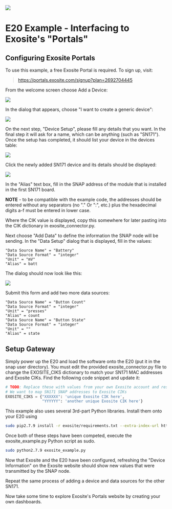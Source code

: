 [![](https://cloud.githubusercontent.com/assets/1317406/12406044/32cd9916-be0f-11e5-9b18-1547f284f878.png)](http://www.synapse-wireless.com/)

# E20 Example - Interfacing to Exosite's "Portals"

## Configuring Exosite Portals
To use this example, a free Exosite Portal is required. To sign up, visit:

> https://portals.exosite.com/signup?plan=2692704445

From the welcome screen choose Add a Device:

![](https://cloud.githubusercontent.com/assets/1317406/12903053/6f1e82f0-ce8a-11e5-97b9-1f54b3b3c5d4.png)
 
In the dialog that appears, choose "I want to create a generic device":

![](https://cloud.githubusercontent.com/assets/1317406/12903056/73f8c2cc-ce8a-11e5-9f35-204d16a8a532.png)
 
On the next step, "Device Setup", please fill any details that you want. In the final step it will ask for a name, which can be anything (such as "SN171"). Once the setup has completed, it should list your device in the devices table:

![](https://cloud.githubusercontent.com/assets/1317406/12903062/787d2efa-ce8a-11e5-97c6-5ac6b62a8c0a.png)

Click the newly added SN171 device and its details should be displayed:

![](https://cloud.githubusercontent.com/assets/1317406/12903065/7bc079c8-ce8a-11e5-9d7b-b6e22de2c818.png)
 
In the "Alias" text box, fill in the SNAP address of the module that is installed in the first SN171 board.

**NOTE** - to be compatible with the example code, the addresses should be entered without any separators (no "." Or ":", etc.) plus the hexadecimal digits a-f must be entered in lower case.

Where the CIK value is displayed, copy this somewhere for later pasting into the CIK dictionary in exosite_connector.py.

Next choose "Add Data" to define the information the SNAP node will be sending. 
In the "Data Setup" dialog that is displayed, fill in the values:

    "Data Source Name" = "Battery"
    "Data Source Format" = "integer"
    "Unit" = "mV"
    "Alias" = batt

The dialog should now look like this:

![](https://cloud.githubusercontent.com/assets/1317406/12903068/7f5ff6e4-ce8a-11e5-97d3-a68182574faa.png)
 
Submit this form and add two more data sources:

    "Data Source Name" = "Button Count"
    "Data Source Format" = "integer"
    "Unit" = "presses"
    "Alias" = count
    "Data Source Name" = "Button State"
    "Data Source Format" = "integer"
    "Unit" = ""
    "Alias" = state

## Setup Gateway
Simply power up the E20 and load the software onto the E20 (put it in the snap user directory).  You must edit the provided exosite_connector.py file to change the EXOSITE_CIKS dictionary to match your SN171 MAC addresses and Exosite CIKs. Find the following code snippet and update it:

```python
# TODO: Replace these with values from your own Exosite account and resource
# We want to map SN171 SNAP addresses to Exosite CIKs
EXOSITE_CIKS = {"XXXXXX": 'unique Exosite CIK here',
                "YYYYYY": 'another unique Exosite CIK here'}
```

This example also uses several 3rd-part Python libraries. Install them onto your E20 using

```bash
sudo pip2.7.9 install -r exosite/requirements.txt --extra-index-url https://update.synapse-wireless.com/pypi/
```

Once both of these steps have been competed, execute the exosite_example.py Python script as sudo.  

```bash
sudo python2.7.9 exosite_example.py
```

Now that Exosite and the E20 have been configured, refreshing the "Device Information" on the Exosite website should show new values that were transmitted by the SNAP node.

Repeat the same process of adding a device and data sources for the other SN171.

Now take some time to explore Exosite's Portals website by creating your own dashboards.
